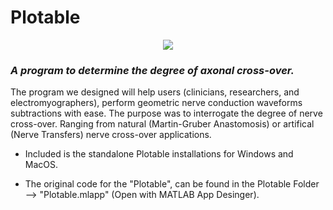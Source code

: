 # Plotable
<p align="center">
 <img src=https://user-images.githubusercontent.com/76114144/142266780-926358f2-1c51-4b01-878f-d7a03e4e2d58.png />
</p>

### *A program to determine the degree of axonal cross-over.*

The program we designed will help users (clinicians, researchers, and electromyographers), perform geometric nerve conduction waveforms subtractions with ease.
The purpose was to interrogate the degree of nerve cross-over. Ranging from natural (Martin-Gruber Anastomosis) or artifical (Nerve Transfers) nerve cross-over applications.

 - Included is the standalone Plotable installations for Windows and MacOS.

 - The original code for the "Plotable", can be found in the Plotable Folder --> "Plotable.mlapp" (Open with MATLAB App Desinger).
